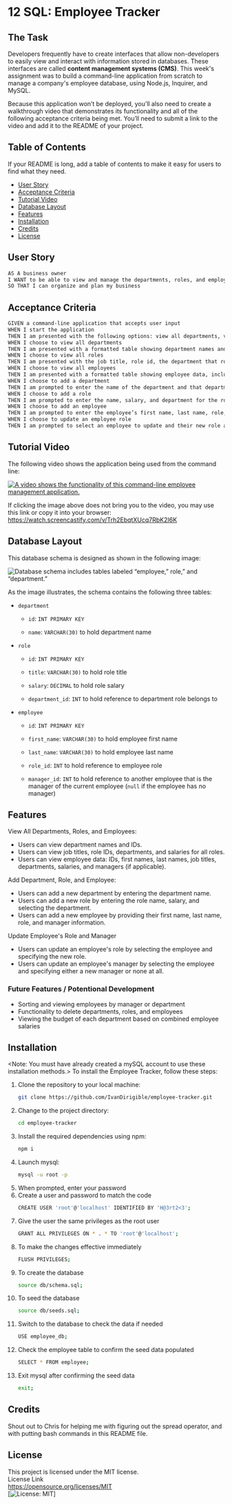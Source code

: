 # 12 SQL: Employee Tracker

## The Task
Developers frequently have to create interfaces that allow non-developers to easily view and interact with information stored in databases. These interfaces are called **content management systems (CMS)**. This week's assignment was to build a command-line application from scratch to manage a company's employee database, using Node.js, Inquirer, and MySQL.

Because this application won’t be deployed, you’ll also need to create a walkthrough video that demonstrates its functionality and all of the following acceptance criteria being met. You’ll need to submit a link to the video and add it to the README of your project.


## Table of Contents

If your README is long, add a table of contents to make it easy for users to find what they need.

- [User Story](#user-story)
- [Acceptance Criteria](#acceptance-criteria)
- [Tutorial Video](#tutorial-video)
- [Database Layout](#database-layout)
- [Features](#features)
- [Installation](#installation)
- [Credits](#credits)
- [License](#license)

  
## User Story
```md
AS A business owner
I WANT to be able to view and manage the departments, roles, and employees in my company
SO THAT I can organize and plan my business
```


## Acceptance Criteria
```md
GIVEN a command-line application that accepts user input
WHEN I start the application
THEN I am presented with the following options: view all departments, view all roles, view all employees, add a department, add a role, add an employee, and update an employee role
WHEN I choose to view all departments
THEN I am presented with a formatted table showing department names and department ids
WHEN I choose to view all roles
THEN I am presented with the job title, role id, the department that role belongs to, and the salary for that role
WHEN I choose to view all employees
THEN I am presented with a formatted table showing employee data, including employee ids, first names, last names, job titles, departments, salaries, and managers that the employees report to
WHEN I choose to add a department
THEN I am prompted to enter the name of the department and that department is added to the database
WHEN I choose to add a role
THEN I am prompted to enter the name, salary, and department for the role and that role is added to the database
WHEN I choose to add an employee
THEN I am prompted to enter the employee’s first name, last name, role, and manager, and that employee is added to the database
WHEN I choose to update an employee role
THEN I am prompted to select an employee to update and their new role and this information is updated in the database 
```


## Tutorial Video
The following video shows the application being used from the command line:

[![A video shows the functionality of this command-line employee management application.](./assets/12-sql-homework-video-screenshot.png)](https://watch.screencastify.com/v/Trh2EbqtXUcq7RbK2I6K)

If clicking the image above does not bring you to the video, you may use this link or copy it into your browser: https://watch.screencastify.com/v/Trh2EbqtXUcq7RbK2I6K


## Database Layout
This database schema is designed as shown in the following image:

![Database schema includes tables labeled “employee,” role,” and “department.”](./assets/12-sql-homework-demo-01.png)

As the image illustrates, the schema contains the following three tables:

* `department`

    * `id`: `INT PRIMARY KEY`

    * `name`: `VARCHAR(30)` to hold department name

* `role`

    * `id`: `INT PRIMARY KEY`

    * `title`: `VARCHAR(30)` to hold role title

    * `salary`: `DECIMAL` to hold role salary

    * `department_id`: `INT` to hold reference to department role belongs to

* `employee`

    * `id`: `INT PRIMARY KEY`

    * `first_name`: `VARCHAR(30)` to hold employee first name

    * `last_name`: `VARCHAR(30)` to hold employee last name

    * `role_id`: `INT` to hold reference to employee role

    * `manager_id`: `INT` to hold reference to another employee that is the manager of the current employee (`null` if the employee has no manager)


## Features
View All Departments, Roles, and Employees:
- Users can view department names and IDs.  
- Users can view job titles, role IDs, departments, and salaries for all roles.  
- Users can view employee data: IDs, first names, last names, job titles, departments, salaries, and managers (if applicable).

Add Department, Role, and Employee:  
- Users can add a new department by entering the department name.  
- Users can add a new role by entering the role name, salary, and selecting the department.  
- Users can add a new employee by providing their first name, last name, role, and manager information.

Update Employee's Role and Manager
- Users can update an employee's role by selecting the employee and specifying the new role.
- Users can update an employee's manager by selecting the employee and specifying either a new manager or none at all.

### Future Features / Potentional Development
- Sorting and viewing employees by manager or department
- Functionality to delete departments, roles, and employees
- Viewing the budget of each department based on combined employee salaries


## Installation
<Note: You must have already created a mySQL account to use these installation methods.>
To install the Employee Tracker, follow these steps:

1. Clone the repository to your local machine:
   ```bash
   git clone https://github.com/IvanDirigible/employee-tracker.git
2. Change to the project directory:
    ```bash  
    cd employee-tracker  
3. Install the required dependencies using npm:  
    ```bash
    npm i  
4. Launch mysql:  
    ```bash
    mysql -u root -p  
5. When prompted, enter your password  
6. Create a user and password to match the code  
    ```bash
    CREATE USER 'root'@'localhost' IDENTIFIED BY 'H@3rt2<3'; 
7. Give the user the same privileges as the root user  
    ```bash
    GRANT ALL PRIVILEGES ON * . * TO 'root'@'localhost';
8. To make the changes effective immediately  
    ```bash
    FLUSH PRIVILEGES;  
9. To create the database  
    ```bash
    source db/schema.sql;  
10. To seed the database  
    ```bash
    source db/seeds.sql;  
11. Switch to the database to check the data if needed
    ```bash
    USE employee_db;  
12. Check the employee table to confirm the seed data populated  
    ```bash
    SELECT * FROM employee;  
13. Exit mysql after confirming the seed data  
    ```bash
    exit;  


## Credits
Shout out to Chris for helping me with figuring out the spread operator, and with putting bash commands in this README file.


## License
This project is licensed under the MIT license.  
License Link  
https://opensource.org/licenses/MIT   
[![License: MIT](https://img.shields.io/badge/License-MIT-yellow.svg)]  
